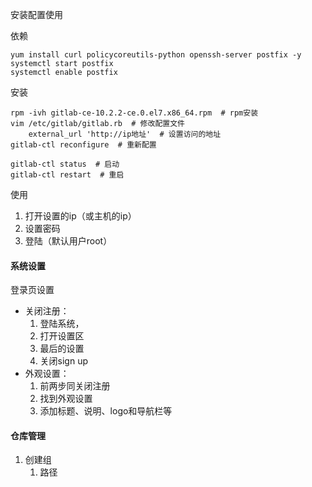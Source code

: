 安装配置使用

依赖

```shell
yum install curl policycoreutils-python openssh-server postfix -y
systemctl start postfix
systemctl enable postfix
```

安装

```shell
rpm -ivh gitlab-ce-10.2.2-ce.0.el7.x86_64.rpm  # rpm安装
vim /etc/gitlab/gitlab.rb  # 修改配置文件
	external_url 'http://ip地址'  # 设置访问的地址
gitlab-ctl reconfigure  # 重新配置

gitlab-ctl status  # 启动
gitlab-ctl restart  # 重启
```

使用

1. 打开设置的ip（或主机的ip）
2. 设置密码
3. 登陆（默认用户root）

#### 系统设置

登录页设置

+ 关闭注册：
  1. 登陆系统，
  2. 打开设置区
  3. 最后的设置
  4. 关闭sign up
+ 外观设置：
  1. 前两步同关闭注册
  2. 找到外观设置
  3. 添加标题、说明、logo和导航栏等

#### 仓库管理

1. 创建组
   1. 路径